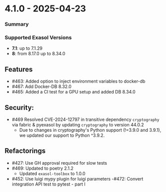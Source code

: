 # 4.1.0 - 2025-04-23

### Summary 

### Supported Exasol Versions

* **7.1**: up to 7.1.29
* **8**: from 8.17.0 up to 8.34.0

## Features

 - #463: Added option to inject environment variables to docker-db 
 - #467: Add Docker-DB 8.32.0
 - #465: Added a CI test for a GPU setup and added DB 8.34.0

## Security:

- #469 Resolved CVE-2024-12797 in transitive dependency `cryptography` via fabric & pyexasol by updating `cryptography` to version 44.0.2
  - Due to changes in cryptography's Python support (!=3.9.0 and 3.9.1), we updated our support to Python ^3.9.2. 

## Refactorings

 - #427: Use GH approval required for slow tests
 - #469: Updated to poetry 2.1.2
   - Updated `exasol-toolbox` to 1.0.0
 - #452: Use luigi mypy plugin for luigi parameters
  -#472: Convert integration API test to pytest - part I
